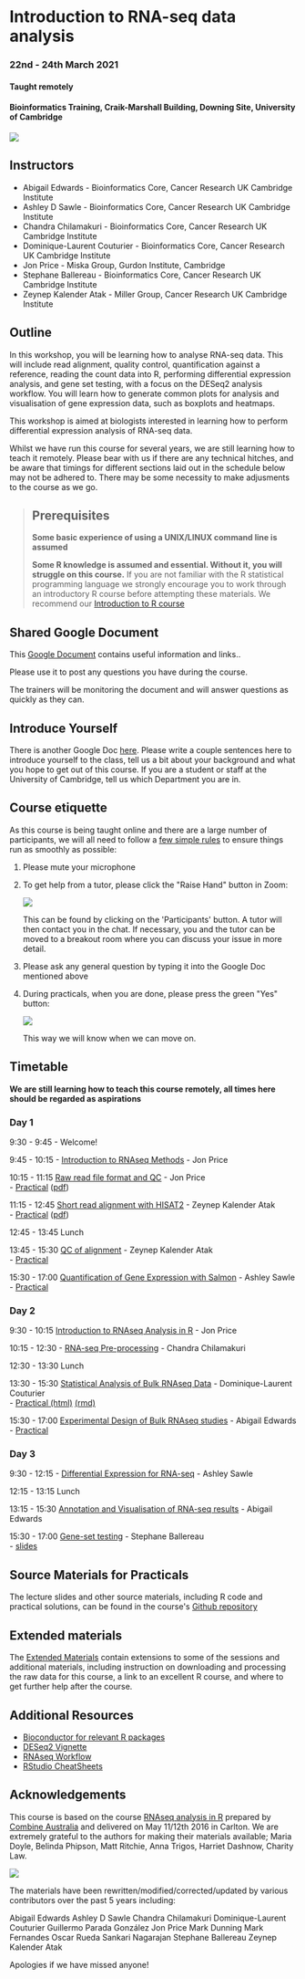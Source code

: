 # Introduction to RNA-seq data analysis 
### 22nd - 24th March 2021
#### Taught remotely
#### Bioinformatics Training, Craik-Marshall Building, Downing Site, University of Cambridge

![](images/CRUK_Cambridge_Major_Centre_logo.jpg)

## Instructors

* Abigail Edwards - Bioinformatics Core, Cancer Research UK Cambridge Institute
* Ashley D Sawle - Bioinformatics Core, Cancer Research UK Cambridge Institute
* Chandra Chilamakuri - Bioinformatics Core, Cancer Research UK Cambridge Institute
* Dominique-Laurent Couturier - Bioinformatics Core, Cancer Research UK Cambridge Institute 
* Jon Price - Miska Group, Gurdon Institute, Cambridge
* Stephane Ballereau - Bioinformatics Core, Cancer Research UK Cambridge Institute
* Zeynep Kalender Atak - Miller Group, Cancer Research UK Cambridge Institute

## Outline

In this workshop, you will be learning how to analyse RNA-seq data. This will
include read alignment, quality control, quantification against a reference,
reading the count data into R, performing differential expression analysis, and
gene set testing, with a focus on the DESeq2 analysis workflow. You will learn
how to generate common plots for analysis and visualisation of gene expression
data, such as boxplots and heatmaps. 

This workshop is aimed at biologists interested in learning how to perform
differential expression analysis of RNA-seq data. 

Whilst we have run this course for several years, we are still learning how to
teach it remotely.  Please bear with us if there are any technical hitches, and
be aware that timings for different sections laid out in the schedule below may
not be adhered to. There may be some necessity to make adjusments to the course
as we go.

> ## Prerequisites
>
> __**Some basic experience of using a UNIX/LINUX command line is assumed**__
> 
> __**Some R knowledge is assumed and essential. Without it, you
> will struggle on this course.**__ 
> If you are not familiar with the R statistical programming language we
> strongly encourage you to work through an introductory R course before
> attempting these materials.
> We recommend our [Introduction to R course](https://bioinformatics-core-shared-training.github.io/r-intro/)

## Shared Google Document

This 
<a href="https://docs.google.com/document/d/1IVA-m22xtWxYusdG-giIFAk0AzC9F2E6k8I-YfBRoVM" target="_blank">Google Document</a> contains useful information and links.. 

Please use it to post any questions you have during the course.

The trainers will be monitoring the document and will answer questions as quickly
as they can.

## Introduce Yourself

There is another Google Doc 
<a href="https://docs.google.com/document/d/13HGBzBK_5ePGVEpo6oMD-p2kTuUIb832ZQlp0tieluU/edit#" target="_blank">here</a>. 
Please write a couple sentences here to introduce yourself to the class, tell
us a bit about your background and what you hope to get out of this course.  If
you are a student or staff at the University of Cambridge, tell us which
Department you are in.


## Course etiquette

As this course is being taught online and there are a large number of participants,
we will all need to follow a [few simple rules](https://docs.google.com/presentation/d/e/2PACX-1vQv9nTlsdRC9iZJU138tLL1jrwNoryp8P-FnXxb_ugOOWjbav4QHTLYLLZj2KK4kTO0_3x3VlzSdrUu/pub?start=false&loop=false&delayms=3000) to ensure things run as smoothly as possible:

1. Please mute your microphone

2. To get help from a tutor, please click the "Raise Hand" button in Zoom:

    ![](images/raise_hand.png)
   
   This can be found by clicking on the 'Participants' button. A tutor will
   then contact you in the chat. If necessary, you and the tutor can be moved
   to a breakout room where you can discuss your issue in more detail.

3. Please ask any general question by typing it into the Google Doc mentioned above

4. During practicals, when you are done, please press the green "Yes" button: 
    
    ![](images/yes_button.png)

   This way we will know when we can move on.

## Timetable

**We are still learning how to teach this course remotely, all times here should be
regarded as aspirations**

### Day 1

9:30 - 9:45 - Welcome! <!-- Ash -->

9:45 - 10:15 - [Introduction to RNAseq 
Methods](Markdowns/01_Introduction_to_RNAseq_Methods.html) - Jon Price

10:15 - 11:15 [Raw read file format and 
QC](Markdowns/02_FastQC_introduction.html)  - Jon Price  
    - [Practical](Markdowns/02_FastQC_practical.html) ([pdf](Markdowns/02_FastQC_practical.pdf))   
    <!-- - [Practical solutions](Markdowns/02_FastQC_practical.Solutions.html) ([pdf](Markdowns/02_FastQC_practical.Solutions.pdf)   -->

11:15 - 12:45 [Short read alignment with 
HISAT2](Markdowns/03_Alignment_with_HISAT2_introduction.html) - Zeynep Kalender Atak  
    - [Practical](Markdowns/03_Alignment_with_HISAT2_practical.html)  ([pdf](Markdowns/03_Alignment_with_HISAT2_practical.pdf)) 
   <!-- - [Practical solutions](Markdowns/03_Alignment_with_HISAT2_practical.Solutions.html) ([pdf](Markdowns/03_Alignment_with_HISAT2_practical.Solutions.pdf))  -->

12:45 - 13:45 Lunch

13:45 - 15:30 [QC of alignment](Markdowns/04_QC_of_aligned_reads_introduction.html) - Zeynep Kalender Atak  
    - [Practical](Markdowns/04_QC_of_aligned_reads_practical.html)  
   <!-- - [Practical solutions](Markdowns/04_QC_of_aligned_reads_practical.Solutions.html) -->

15:30 - 17:00 [Quantification of Gene Expression with Salmon](Markdowns/05_Quantification_with_Salmon_introduction.html) - Ashley Sawle  
    - [Practical](Markdowns/05_Quantification_with_Salmon_practical.html)  
   <!-- - [Practical solutions](Markdowns/05_Quantification_with_Salmon_practical.Solutions.html) -->

### Day 2

9:30 - 10:15  [Introduction to RNAseq Analysis in 
R](Markdowns/06_Introduction_to_RNAseq_Analysis_in_R.html) - Jon Price  

10:15 - 12:30 - [RNA-seq 
Pre-processing](Markdowns/07_Data_Exploration.html) - Chandra Chilamakuri   
   <!-- - [Practical solutions](Markdowns/07_Data_Exploration.Solutions.html) -->

12:30 - 13:30 Lunch

13:30 - 15:30 [Statistical Analysis of Bulk RNAseq Data]() - Dominique-Laurent  
Couturier        
    - [Practical (html)]() [(rmd)]()  

15:30 - 17:00 [Experimental Design of Bulk RNAseq studies]() - Abigail Edwards    
    - [Practical]()    

### Day 3

9:30 - 12:15 - [Differential Expression for
RNA-seq](Markdowns/10_DE_analysis_with_DESeq2.html) - Ashley Sawle   
   <!-- - [practical solutions](Markdowns/10_DE_analysis_with_DESeq2.Solutions.html)   -->

12:15 - 13:15 Lunch

13:15 - 15:30 [Annotation and Visualisation of RNA-seq
results](Markdowns/11_Annotation_and_Visualisation.html) - Abigail Edwards    
   <!-- - [practical solutions](Markdowns/11_Annotation_and_Visualisation_Solutions.html) -->

15:30 - 17:00 [Gene-set testing]() - Stephane Ballereau    
    - [slides](Markdowns/12_Gene_set_testing_introduction.html)
   <!-- - [practical solutions]() -->

<!-- Goodbye: Ash -->

## Source Materials for Practicals

The lecture slides and other source materials, including R code and 
practical solutions, can be found in the course's [Github 
repository](https://github.com/bioinformatics-core-shared-training/Bulk_RNAseq_Course_2021)

## Extended materials

The [Extended Materials](Extended_index.md) contain extensions to some of the
sessions and additional materials, including instruction on downloading and
processing the raw data for this course, a link to an excellent R course, and
where to get further help after the course.

## Additional Resources

* [Bioconductor for relevant R packages](https://bioconductor.org/)
* [DESeq2 Vignette](https://bioconductor.org/packages/release/bioc/vignettes/DESeq2/inst/doc/DESeq2.html)  
* [RNAseq Workflow](http://master.bioconductor.org/packages/release/workflows/vignettes/rnaseqGene/inst/doc/rnaseqGene.html)  
* [RStudio CheatSheets](https://rstudio.com/resources/cheatsheets/)

## Acknowledgements

This course is based on the course [RNAseq analysis in
R](http://combine-australia.github.io/2016-05-11-RNAseq/) prepared by [Combine
Australia](https://combine.org.au/) and delivered on May 11/12th 2016 in
Carlton. We are extremely grateful to the authors for making their materials
available; Maria Doyle, Belinda Phipson, Matt Ritchie, Anna Trigos, Harriet
Dashnow, Charity Law.

![](images/combine_banner_small.png)

The materials have been rewritten/modified/corrected/updated by various
contributors over the past 5 years including:

Abigail Edwards
Ashley D Sawle
Chandra Chilamakuri
Dominique-Laurent Couturier
Guillermo Parada González
Jon Price
Mark Dunning
Mark Fernandes
Oscar Rueda
Sankari Nagarajan
Stephane Ballereau
Zeynep Kalender Atak

Apologies if we have missed anyone!

